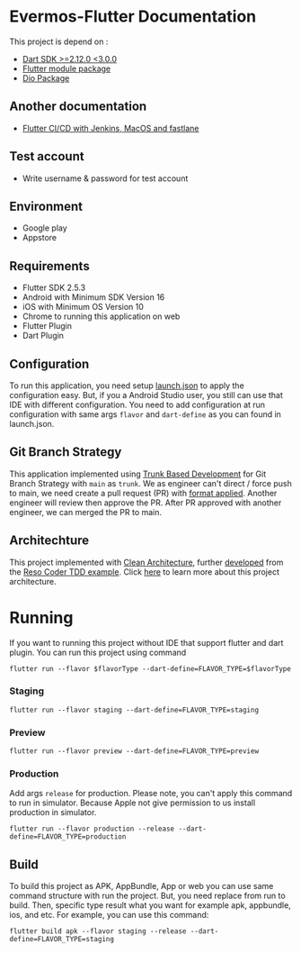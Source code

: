 # Evermos-Flutter Documentation
This project is depend on :
- [Dart SDK >=2.12.0 <3.0.0](https://dart.dev/get-dart)
- [Flutter module package](https://github.com/evermos/flutter-module)
- [Dio Package](https://pub.dev/packages/dio)


## **Another documentation**
- [Flutter CI/CD with Jenkins, MacOS and fastlane](https://github.com/evermos/evermos-flutter/wiki/Flutter-CI-CD)

## **Test account**

- Write username & password for test account

## **Environment**

- Google play
- Appstore

## Requirements
- Flutter SDK 2.5.3
- Android with Minimum SDK Version 16
- iOS with Minimum OS Version 10
- Chrome to running this application on web
- Flutter Plugin
- Dart Plugin

## Configuration
To run this application, you need setup [launch.json](https://github.com/evermos/evermos-flutter/wiki/Configuration) to apply the configuration easy. But, if you a Android Studio user, you still can use that IDE with different configuration. You need to add configuration at run configuration with same args `flavor` and `dart-define` as you can found in launch.json.

## Git Branch Strategy
This application implemented using [Trunk Based Development](https://trunkbaseddevelopment.com/) for Git Branch Strategy with `main` as `trunk`. We as engineer can't direct / force push to main, we need create a pull request (PR) with [format applied](https://github.com/evermos/evermos-flutter/blob/main/.github/pull_request_template.md). Another engineer will review then approve the PR. After PR approved with another engineer, we can merged the PR to main.

## Architechture
This project implemented with [Clean Architecture](https://blog.cleancoder.com/uncle-bob/2012/08/13/the-clean-architecture.html), further [developed](https://github.com/ResoCoder/flutter-tdd-clean-architecture-course) from the [Reso Coder TDD example](https://resocoder.com/flutter-clean-architecture-tdd). Click [here](https://github.com/evermos/evermos-flutter/wiki/Clean-Architecture) to learn more about this project architecture.

# Running
If you want to running this project without IDE that support flutter and dart plugin. You can run this project using command
```
flutter run --flavor $flavorType --dart-define=FLAVOR_TYPE=$flavorType
```

### Staging
```
flutter run --flavor staging --dart-define=FLAVOR_TYPE=staging
```

### Preview
```
flutter run --flavor preview --dart-define=FLAVOR_TYPE=preview
```

### Production
Add args `release` for production. Please note, you can't apply this command to run in simulator. Because Apple not give permission to us install production in simulator.
```
flutter run --flavor production --release --dart-define=FLAVOR_TYPE=production
```

## Build
To build this project as APK, AppBundle, App or web you can use same command structure with run the project. But, you need replace from run to build. Then, specific type result what you want for example apk, appbundle, ios, and etc. For example, you can use this command:
```
flutter build apk --flavor staging --release --dart-define=FLAVOR_TYPE=staging
```